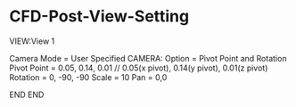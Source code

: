 # CFD-Post-View-Setting

VIEW:View 1

Camera Mode = User Specified
 CAMERA:
 Option = Pivot Point and Rotation
 Pivot Point = 0.05, 0.14, 0.01
 // 0.05(x pivot), 0.14(y pivot), 0.01(z pivot)
Rotation = 0, -90, -90
Scale = 10
Pan = 0,0

 END
 END
